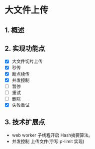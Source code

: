 # 大文件上传

## 1. 概述

## 2. 实现功能点

- [x] 大文件切片上传
- [x] 秒传
- [x] 断点续传
- [x] 并发控制
- [ ] 暂停
- [ ] 重试
- [ ] 删除
- [x] 失败重试

## 3. 技术扩展点

- web worker 子线程开启 Hash摘要算法。
- 并发控制 上传文件(手写 p-limit 实现)
